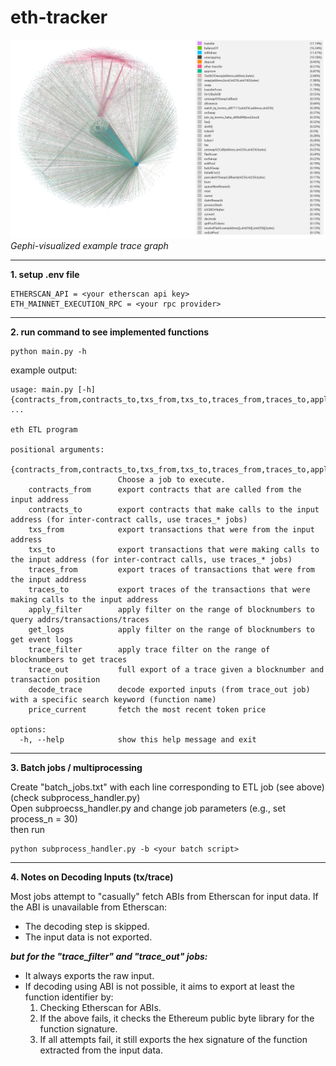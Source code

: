 # eth-tracker

![two-hop neighborhood of a target address](./src/by_txtype_with_legend.png)
*Gephi-visualized example trace graph*
***

**1. setup .env file**

```
ETHERSCAN_API = <your etherscan api key>
ETH_MAINNET_EXECUTION_RPC = <your rpc provider>
```

---
**2. run command to see implemented functions**

```
python main.py -h
```
example output:

```
usage: main.py [-h] {contracts_from,contracts_to,txs_from,txs_to,traces_from,traces_to,apply_filter,get_logs,trace_filter,trace_out,decode_trace,price_current} ...

eth ETL program

positional arguments:
  {contracts_from,contracts_to,txs_from,txs_to,traces_from,traces_to,apply_filter,get_logs,trace_filter,trace_out,decode_trace,price_current}
                        Choose a job to execute.
    contracts_from      export contracts that are called from the input address
    contracts_to        export contracts that make calls to the input address (for inter-contract calls, use traces_* jobs)
    txs_from            export transactions that were from the input address
    txs_to              export transactions that were making calls to the input address (for inter-contract calls, use traces_* jobs)
    traces_from         export traces of transactions that were from the input address
    traces_to           export traces of the transactions that were making calls to the input address
    apply_filter        apply filter on the range of blocknumbers to query addrs/transactions/traces
    get_logs            apply filter on the range of blocknumbers to get event logs
    trace_filter        apply trace filter on the range of blocknumbers to get traces
    trace_out           full export of a trace given a blocknumber and transaction position
    decode_trace        decode exported inputs (from trace_out job) with a specific search keyword (function name)
    price_current       fetch the most recent token price

options:
  -h, --help            show this help message and exit
```
---
**3. Batch jobs / multiprocessing**

Create "batch_jobs.txt" with each line corresponding to ETL job (see above)(check subprocess_handler.py) <br>
Open subproecss_handler.py and change job parameters (e.g., set process_n = 30) <br>
then run
```
python subprocess_handler.py -b <your batch script>
```
---
**4. Notes on Decoding Inputs (tx/trace)**

Most jobs attempt to "casually" fetch ABIs from Etherscan for input data. If the ABI is unavailable from Etherscan:

- The decoding step is skipped.
- The input data is not exported.

***but for the "trace_filter" and "trace_out" jobs:***

- It always exports the raw input.<br>
- If decoding using ABI is not possible, it aims to export at least the function identifier by:<br>
  1. Checking Etherscan for ABIs.<br>
  2. If the above fails, it checks the Ethereum public byte library for the function signature. <br>
  3. If all attempts fail, it still exports the hex signature of the function extracted from the input data.